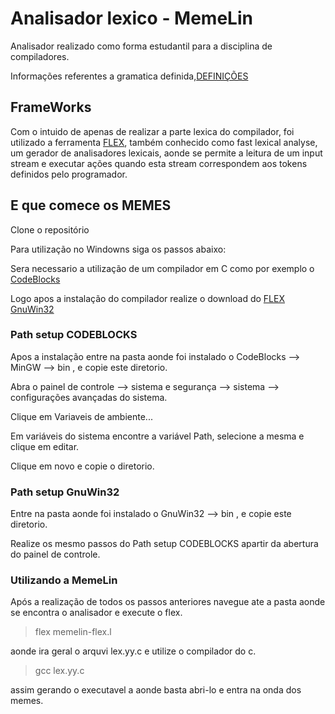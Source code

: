 # Analisador lexico - MemeLin
Analisador realizado como forma estudantil para a disciplina de compiladores.

Informações referentes a gramatica definida,[DEFINIÇÕES](https://github.com/ClaudioBelo/analizador-lexico/blob/master/definicoes.md)

## FrameWorks
Com o intuido de apenas de realizar a parte lexica do compilador, foi utilizado a ferramenta [FLEX](https://github.com/westes/flex/), também conhecido como fast lexical analyse, um gerador de analisadores lexicais, aonde se permite a leitura de um input stream e executar ações quando esta stream correspondem aos tokens definidos pelo programador.

## E que comece os MEMES

Clone o repositório 

Para utilização no Windowns siga os passos abaixo:

Sera necessario a utilização de um compilador em C como por exemplo o [CodeBlocks](https://sourceforge.net/projects/codeblocks/files/Binaries/20.03/Windows/codeblocks-20.03mingw-nosetup.zip/download)

Logo apos a instalação do compilador realize o download do [FLEX GnuWin32](https://sourceforge.net/projects/gnuwin32/files/flex/2.5.4a-1/flex-2.5.4a-1.exe/download)

### Path setup CODEBLOCKS

Apos a instalação entre na pasta aonde foi instalado o CodeBlocks --> MinGW --> bin , e copie este diretorio.

Abra o painel de controle --> sistema e segurança --> sistema --> configurações avançadas do sistema.

Clique em Variaveis de ambiente...

Em variáveis do sistema encontre a variável Path, selecione a mesma e clique em editar.

Clique em novo e copie o diretorio.

### Path setup GnuWin32

 Entre na pasta aonde foi instalado o GnuWin32 --> bin , e copie este diretorio.
 
 Realize os mesmo passos do Path setup CODEBLOCKS apartir da abertura do painel de controle.
 
 
 ### Utilizando a MemeLin
 
 Após a realização de todos os passos anteriores navegue ate a pasta aonde se encontra o analisador e execute o flex.
>flex memelin-flex.l
 
 aonde ira geral o arquvi lex.yy.c e utilize o compilador do c.
 >gcc lex.yy.c
 
 assim gerando o executavel a aonde basta abri-lo e entra na onda dos memes.
 

